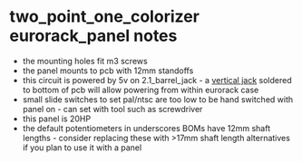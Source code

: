 # two_point_one_colorizer eurorack_panel notes

- the mounting holes fit m3 screws
- the panel mounts to pcb with 12mm standoffs
- this circuit is powered by 5v on 2.1_barrel_jack - a [vertical jack](https://www.taydaelectronics.com/dc-power-jack-2-1mm-round-type-panel-mount-1.html) soldered to bottom of pcb will allow powering from within eurorack case
- small slide switches to set pal/ntsc are too low to be hand switched with panel on - can set with tool such as screwdriver
- this panel is 20HP
- the default potentiometers in underscores BOMs have 12mm shaft lengths - consider replacing these with >17mm shaft length alternatives if you plan to use it with a panel